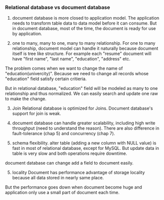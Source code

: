 ### Relational database vs document database
1. document database is more closed to application model. 
  The application needs to transform table data to data model before it can consume. But in document database, most of the time, the document is ready for use by application.


2. one to many, many to one, many to many relationship.
  For one to many relationship, document model can handle it naturally because document itself is tree like structure. For example each "resume" document will have "first name", "last name", "education", "address" etc. 

  The problem comes when we want to change the name of "education(univercity)". Because we need to change all records whose "education" field satisfy certain critieria.

  But in relational database, "education" field will be modeled as many to one relationship and thus normalized. We can easily search and update one raw to make the change.

3. Join
  Relational database is optimized for Joins. Document database's support for join is weak.

4. document database can handle greater scalability, including high write throughput
(need to understand the reason). There are also difference in fault-tolerance (chap 5) and concurrency (chap 7).

5. schema flexibility.
  alter table (adding a new column with NULL value) is fast in most of relational database, except for MySQL. But update data in table is very slow and both operations require downtime.

  document database can change add a field to document easily.

5. locality
  Document has performance advantage of storage locality because all data stored in nearly same place.

  But the performance goes down when document become huge and application only use a small part of document each time.